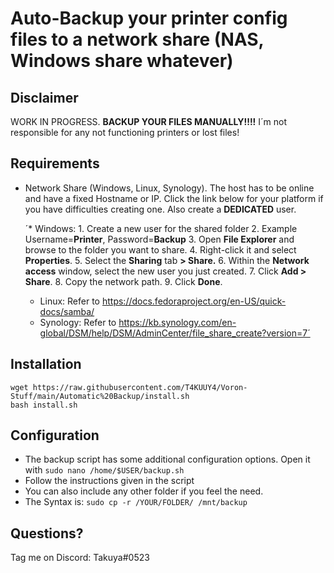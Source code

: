 
# Auto-Backup your printer config files to a network share (NAS, Windows share whatever)

## Disclaimer
WORK IN PROGRESS. **BACKUP YOUR FILES MANUALLY!!!!**
I´m not responsible for any not functioning printers or lost files!

## Requirements 
 * Network Share (Windows, Linux, Synology). The host has to be online and have a fixed Hostname or IP. 
 Click the link below for your platform if you have difficulties creating one. Also create a **DEDICATED** user. 
 
	 ´* Windows: 
			1.  Create a new user for the shared folder
			2. Example Username=**Printer**, Password=**Backup**
			3. Open  **File Explorer**  and browse to the folder you want to share.
			4.  Right-click it and select  **Properties**.
			5.  Select the **Sharing** tab **> Share.**
			6.  Within the  **Network access**  window, select the new user you just created.
			7.  Click  **Add > Share**.
			8.  Copy the network path.
			9.  Click  **Done**.
	
	 * Linux: Refer to https://docs.fedoraproject.org/en-US/quick-docs/samba/
	 * Synology: Refer to https://kb.synology.com/en-global/DSM/help/DSM/AdminCenter/file_share_create?version=7´

## Installation

    wget https://raw.githubusercontent.com/T4KUUY4/Voron-Stuff/main/Automatic%20Backup/install.sh
    bash install.sh
## Configuration
* The backup script has some additional configuration options. Open it with `sudo nano /home/$USER/backup.sh`
*  Follow the instructions given in the script
* You can also include any other folder if you feel the need. 
* The Syntax is: `sudo cp -r /YOUR/FOLDER/ /mnt/backup`
 
## Questions? 
Tag me on Discord: Takuya#0523
